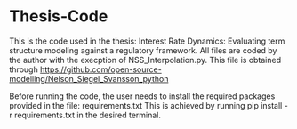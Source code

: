 # Thesis-Code

This is the code used in the thesis: 
Interest Rate Dynamics: Evaluating term structure modeling against a regulatory framework.
All files are coded by the author with the execption of NSS_Interpolation.py. This file is obtained through https://github.com/open-source-modelling/Nelson_Siegel_Svansson_python

Before running the code, the user needs to install the required packages provided in the file: requirements.txt
This is achieved by running 
pip install -r requirements.txt
in the desired terminal.
